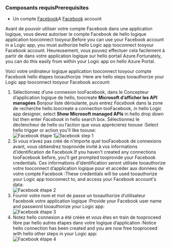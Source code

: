 ### <a name="prerequisites"></a><span data-ttu-id="ee588-101">Composants requis</span><span class="sxs-lookup"><span data-stu-id="ee588-101">Prerequisites</span></span>
* <span data-ttu-id="ee588-102">Un compte [Facebook](https://www.facebook.com/)</span><span class="sxs-lookup"><span data-stu-id="ee588-102">A [Facebook](https://www.facebook.com/) account</span></span> 

<span data-ttu-id="ee588-103">Avant de pouvoir utiliser votre compte Facebook dans une application logique, vous devez autoriser le compte Facebook de hello logique application tooconnect tooyour.</span><span class="sxs-lookup"><span data-stu-id="ee588-103">Before you can use your Facebook account in a Logic app, you must authorize hello Logic app tooconnect tooyour Facebook account.</span></span> <span data-ttu-id="ee588-104">Heureusement, vous pouvez effectuer cela facilement à partir de dans votre application logique sur hello portail Azure.</span><span class="sxs-lookup"><span data-stu-id="ee588-104">Fortunately, you can do this easily from within your Logic app on hello Azure Portal.</span></span> 

<span data-ttu-id="ee588-105">Voici votre ordinateur logique application tooconnect tooyour compte Facebook hello étapes tooauthorize :</span><span class="sxs-lookup"><span data-stu-id="ee588-105">Here are hello steps tooauthorize your Logic app tooconnect tooyour Facebook account:</span></span>

1. <span data-ttu-id="ee588-106">Sélectionnez d’une connexion tooFacebook, dans le Concepteur d’application logique de hello, toocreate **Microsoft d’afficher les API managées** Bonjour liste déroulante, puis entrez *Facebook* dans la zone de recherche hello.</span><span class="sxs-lookup"><span data-stu-id="ee588-106">toocreate a connection tooFacebook, in hello Logic app designer, select **Show Microsoft managed APIs** in hello drop down list then enter *Facebook* in hello search box.</span></span> <span data-ttu-id="ee588-107">Sélectionnez le déclencheur de hello ou l’action que vous apprécierez toouse :</span><span class="sxs-lookup"><span data-stu-id="ee588-107">Select hello trigger or action you'll like toouse:</span></span>  
   <span data-ttu-id="ee588-108">![Facebook étape 1](./media/connectors-create-api-facebook/facebook-1.png)</span><span class="sxs-lookup"><span data-stu-id="ee588-108">![facebook step 1](./media/connectors-create-api-facebook/facebook-1.png)</span></span>
2. <span data-ttu-id="ee588-109">Si vous n’avez pas créé de n’importe quel tooFacebook de connexions avant, vous obtiendrez tooprovide invité à vos informations d’identification de Facebook.</span><span class="sxs-lookup"><span data-stu-id="ee588-109">If you haven't created any connections tooFacebook before, you'll get prompted tooprovide your Facebook credentials.</span></span> <span data-ttu-id="ee588-110">Ces informations d’identification seront utilisée tooauthorize votre tooconnect d’application logique pour et accéder aux données de votre compte Facebook :</span><span class="sxs-lookup"><span data-stu-id="ee588-110">These credentials will be used tooauthorize your Logic app tooconnect to, and access your Facebook account's data:</span></span>  
   ![Facebook étape 2](./media/connectors-create-api-facebook/facebook-2.png)
3. <span data-ttu-id="ee588-112">Fournir votre nom et mot de passe un tooauthorize d’utilisateur Facebook votre application logique :</span><span class="sxs-lookup"><span data-stu-id="ee588-112">Provide your Facebook user name and password tooauthorize your Logic app:</span></span>  
   ![Facebook étape 3](./media/connectors-create-api-facebook/facebook-3.png)   
4. <span data-ttu-id="ee588-114">Notez hello connexion a été créée et vous êtes en train de tooproceed libre par hello autres étapes dans votre logique d’application :</span><span class="sxs-lookup"><span data-stu-id="ee588-114">Notice hello connection has been created and you are now free tooproceed with hello other steps in your Logic app:</span></span>  
   ![Facebook étape 4](./media/connectors-create-api-facebook/facebook-4.png)   

